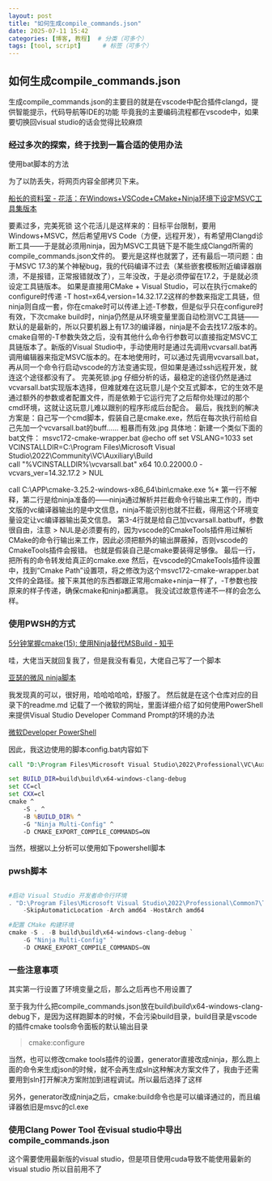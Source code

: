 ```yaml
---
layout: post
title: "如何生成compile_commands.json"
date: 2025-07-11 15:42
categories: [博客, 教程]  # 分类（可多个）
tags: [tool, script]      # 标签（可多个）
---
```


## 如何生成compile_commands.json

生成compile_commands.json的主要目的就是在vscode中配合插件clangd，提供智能提示，代码导航等IDE的功能
毕竟我的主要编码流程都在vscode中，如果要切换回visual studio的话会觉得比较麻烦

### 经过多次的探索，终于找到一篇合适的使用办法

使用bat脚本的方法

为了以防丢失，将网页内容全部拷贝下来。

[船长的资料室 - 花活：在Windows+VSCode+CMake+Ninja环境下设定MSVC工具集版本](https://www.tiger2doudou.com/doku.php/windows:gnu:configure_vs_code_cmake_msvc_toolset_ninja_version)

要素过多，完美死锁
这个花活儿是这样来的：目标平台限制，要用Windows+MSVC，然后希望用VS Code（方便，远程开发），有希望用Clangd诊断工具——于是就必须用ninja，因为MSVC工具链下是不能生成Clangd所需的compile_commands.json文件的。
要光是这样也就罢了，还有最后一项问题：由于MSVC 17.3的某个神秘bug，我的代码编译不过去（某些嵌套模板附近编译器崩溃，不是报错，正常报错就改了），三年没改，于是必须停留在17.2，于是就必须设定工具链版本。
如果是直接用CMake + Visual Studio，可以在执行cmake的configure时传递 -T host=x64,version=14.32.17.2这样的参数来指定工具链，但ninja则自成一套，你在cmake时可以传递上述-T参数，但是似乎只在configure时有效，下次cmake build时，ninja仍然是从环境变量里面自动检测VC工具链——默认的是最新的，所以只要机器上有17.3的编译器，ninja是不会去找17.2版本的。
cmake自带的-T参数失效之后，没有其他什么命令行参数可以直接指定MSVC工具链版本了。新版的Visual Studio中，手动使用时是通过先调用vcvarsall.bat再调用编辑器来指定MSVC版本的。在本地使用时，可以通过先调用vcvarsall.bat，再从同一个命令行启动vscode的方法变通实现，但如果是通过ssh远程开发，就连这个途径都没有了。
完美死锁.jpg
仔细分析的话，最稳定的途径仍然是通过vcvarsall.bat实现版本选择，但难就难在这玩意儿是个交互式脚本，它的生效不是通过额外的参数或者配置文件，而是依赖于它运行完了之后帮你处理过的那个cmd环境，这就让这玩意儿难以跟别的程序形成后台配合。
最后，我找到的解决方案是：自己写一个cmd脚本，假装自己是cmake.exe，然后在每次执行前给自己先加一个vcvarsall.bat的buff……
粗暴而有效.jpg
具体地：新建一个类似下面的bat文件：
msvc172-cmake-wrapper.bat
@echo off
set VSLANG=1033
set VCINSTALLDIR=C:\Program Files\Microsoft Visual Studio\2022\Community\VC\Auxiliary\Build\
call "%VCINSTALLDIR%\vcvarsall.bat" x64 10.0.22000.0 -vcvars_ver=14.32.17.2 > NUL
 
call C:\APP\cmake-3.25.2-windows-x86_64\bin\cmake.exe %*
第一行不解释，第二行是给ninja准备的——ninja通过解析并拦截命令行输出来工作的，而中文版的vc编译器输出的是中文信息，ninja不能识别也就不拦截，得用这个环境变量设定让vc编译器输出英文信息。
第3-4行就是给自己加vcvarsall.batbuff，参数很自由，注意 > NUL是必须要有的，因为vscode的CmakeTools插件用过解析CMake的命令行输出来工作，因此必须把额外的输出屏蔽掉，否则vscode的CmakeTools插件会报错。
也就是假装自己是cmake要装得足够像。
最后一行，把所有的命令转发给真正的cmake.exe
然后，在vscode的CmakeTools插件设置中，找到“Cmake Path”设置项，将之修改为这个msvc172-cmake-wrapper.bat文件的全路径。接下来其他的东西都跟正常用cmake+ninja一样了，-T参数也按原来的样子传递，确保cmake和ninja都满意。
我没试过故意传递不一样的会怎么样。

### 使用PWSH的方式

[5分钟掌握cmake(15): 使用Ninja替代MSBuild - 知乎](https://zhuanlan.zhihu.com/p/667238877)

哇，大佬当天就回复我了，但是我没有看见，大佬自己写了一个脚本

[亚瑟的微风 ninja脚本](https://github.com/zchrissirhcz/cmake_examples/blob/main/9-cross-build/scripts/build/vs2022-x64-ninja.ps1)

我发现真的可以，很好用，哈哈哈哈哈，舒服了。
然后就是在这个仓库对应的目录下的readme.md
记载了一个微软的网址，里面详细介绍了如何使用PowerShell来提供Visual Studio Developer Command Prompt的环境的办法

[微软Developer PowerShell](https://learn.microsoft.com/en-us/visualstudio/ide/reference/command-prompt-powershell?view=vs-2022)

因此，我这边使用的脚本config.bat内容如下

```bat
call "D:\Program Files\Microsoft Visual Studio\2022\Professional\VC\Auxiliary\Build\vcvarsall.bat" x64

set BUILD_DIR=build\build\x64-windows-clang-debug
set CC=cl
set CXX=cl
cmake ^
    -S . ^
    -B %BUILD_DIR% ^
    -G "Ninja Multi-Config" ^
    -D CMAKE_EXPORT_COMPILE_COMMANDS=ON
```

当然，根据以上分析可以使用如下powershell脚本

### pwsh脚本

```ps1

#启动 Visual Studio 开发者命令行环境
. "D:\Program Files\Microsoft Visual Studio\2022\Professional\Common7\Tools\Launch-VsDevShell.ps1" `
    -SkipAutomaticLocation -Arch amd64 -HostArch amd64

#配置 CMake 构建环境
cmake -S . -B build\build\x64-windows-clang-debug `
    -G "Ninja Multi-Config" `
    -D CMAKE_EXPORT_COMPILE_COMMANDS=ON

```

### 一些注意事项

其实第一行设置了环境变量之后，那么之后再也不用设置了

至于我为什么把compile_commands.json放在build\build\x64-windows-clang-debug下，是因为这样跑脚本的时候，不会污染build目录，build目录是vscode的插件cmake tools命令面板的默认输出目录

>cmake:configure

当然，也可以修改cmake tools插件的设置，generator直接改成ninja，那么跑上面的命令来生成json的时候，就不会再生成sln这种解决方案文件了，我由于还需要用到sln打开解决方案附加到进程调试。所以最后选择了这样

另外，generator改成ninja之后，cmake:build命令也是可以编译通过的，而且编译器依旧是msvc的cl.exe

### 使用Clang Power Tool 在visual studio中导出compile_commands.json

这个需要使用最新版的visual studio，但是项目使用cuda导致不能使用最新的visual studio 所以目前用不了
